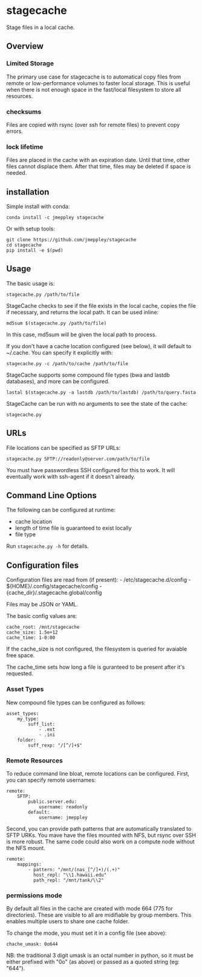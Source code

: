 # stagecache
Stage files in a local cache.

## Overview
### Limited Storage
The primary use case for stagecache is to automatical copy files from remote or
low-performance volumes to faster local storage. This is useful when there is not
enough space in the fast/local filesystem to store all resources.

### checksums
Files are copied with rsync (over ssh for remote files) to prevent copy errors.

### lock lifetime
Files are placed in the cache with an expiration date. Until that time, other files
cannot displace them. After that time, files may be deleted if space is needed.

## installation
Simple install with conda:

    conda install -c jmeppley stagecache

Or with setup tools:

    git clone https://github.com/jmeppley/stagecache
    cd stagecache
    pip install -e $(pwd)

## Usage
The basic usage is:

    stagecache.py /path/to/file

StageCache checks to see if the file exists in the local cache, copies the file
if necessary, and returns the local path. It can be used inline:

    md5sum $(stagecache.py /path/to/file)

In this case, md5sum will be given the local path to process.

If you don't have a cache location configured (see below), it will default to ~/.cache. You can specify it explicitly with:

    stagecache.py -c /path/to/cache /path/to/file

StageCache supports some compound file types (bwa and lastdb databases), and
more can be configured.

    lastal $(stagecache.py -a lastdb /path/to/lastdb) /path/to/query.fasta

StageCache can be run with no arguments to see the state of the cache:

    stagecache.py

## URLs

File locations can be specified as SFTP URLs:

    stagecache.py SFTP://readonly@server.com/path/to/file

You must have passwordless SSH configured for this to work. It will eventually
work with ssh-agent if it doesn't already.

## Command Line Options

The following can be configured at runtime:

 * cache location
 * length of time file is guaranteed to exist locally
 * file type

Run `stagecache.py -h` for details.

## Configuration files

Configuration files are read from (if present):
    - /etc/stagecache.d/config
    - ${HOME}/.config/stagecache/config
    - {cache_dir}/.stagecache.global/config

Files may be JSON or YAML.

The basic config values are:

    cache_root: /mnt/stagecache
    cache_size: 1.5e+12
    cache_time: 1-0:00

If the cache_size is not configured, the filesystem is queried for avaiable
free space.

The cache_time sets how long a file is guranteed to be present after it's
requested.

### Asset Types

New compound file types can be configured as follows:

    asset_types:
        my_type:
            suff_list:
                - .ext
                - .ini
        folder:
            suff_rexp: "/[^/]+$"

### Remote Resources

To reduce command line bloat, remote locations can be configured. First, you
can specify remote usernames:

    remote:
        SFTP:
            public.server.edu:
                username: readonly
            default:
                username: jmeppley

Second, you can provide path patterns that are automatically translated to
SFTP URKs. You mave have the files mounted with NFS, but rsync over SSH is more
robust. The same code could also work on a compute node without the NFS mount.

    remote:
        mappings:
            - pattern: "/mnt/(nas_[^/]+)/(.+)"
              host_repl: "\\1.hawaii.edu"
              path_repl: "/mnt/tank/\\2"

### permissions mode
By default all files in the cache are created with mode 664 (775 for directories). These are visible to all are midifiable by group members. This enables multiple users to share one cache folder.

To change the mode, you must set it in a config file (see above):

    chache_umask: 0o644
    
NB: the traditional 3 digit umask is an octal number in python, so it must be either prefixed with "0o" (as above) or passed as a quoted string (eg: "644"). 
